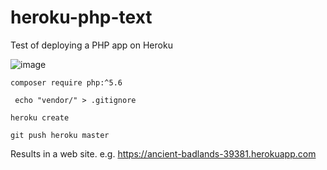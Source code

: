 # heroku-php-text

Test of deploying a PHP app on Heroku

![image](https://raw.githubusercontent.com/rdmpage/heroku-php-text/master/platform_2x-0d2dac19a6e0318bdc91e18dd0885646ff8a1bc3034d968901f0eaad0eb4127d.png)


```
composer require php:^5.6
```

```
 echo "vendor/" > .gitignore
```

```
heroku create
```

```
git push heroku master
```

Results in a web site. e.g. https://ancient-badlands-39381.herokuapp.com


